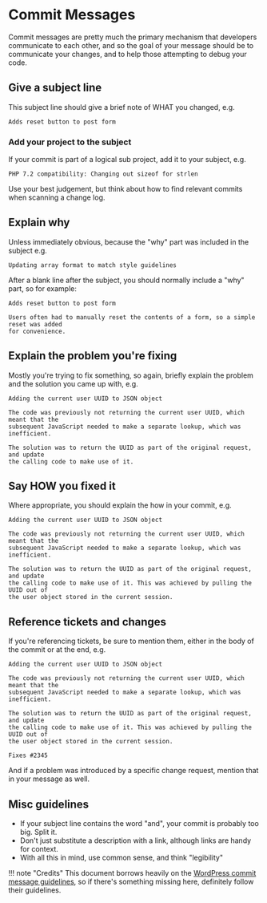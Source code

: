 # Commit Messages

Commit messages are pretty much the primary mechanism that developers communicate to each other, and so the goal of your message should be to communicate your changes, and to help those attempting to debug your code.

## Give a subject line

This subject line should give a brief note of WHAT you changed, e.g.

```
Adds reset button to post form 
```

### Add your project to the subject

If your commit is part of a logical sub project, add it to your subject, e.g.

```
PHP 7.2 compatibility: Changing out sizeof for strlen
```

Use your best judgement, but think about how to find relevant commits when scanning a change log.

## Explain why

Unless immediately obvious, because the "why" part was included in the subject e.g. 
```
Updating array format to match style guidelines
``` 

After a blank line after the subject, you should normally include a "why" part, so for example:

```
Adds reset button to post form 

Users often had to manually reset the contents of a form, so a simple reset was added
for convenience. 
```

## Explain the problem you're fixing

Mostly you're trying to fix something, so again, briefly explain the problem and the solution you came up with, e.g. 

```
Adding the current user UUID to JSON object

The code was previously not returning the current user UUID, which meant that the 
subsequent JavaScript needed to make a separate lookup, which was inefficient. 

The solution was to return the UUID as part of the original request, and update 
the calling code to make use of it.
```

## Say HOW you fixed it

Where appropriate, you should explain the how in your commit, e.g.

```
Adding the current user UUID to JSON object

The code was previously not returning the current user UUID, which meant that the 
subsequent JavaScript needed to make a separate lookup, which was inefficient. 

The solution was to return the UUID as part of the original request, and update 
the calling code to make use of it. This was achieved by pulling the UUID out of 
the user object stored in the current session.
```

## Reference tickets and changes

If you're referencing tickets, be sure to mention them, either in the body of the commit or at the end, e.g.

```
Adding the current user UUID to JSON object

The code was previously not returning the current user UUID, which meant that the 
subsequent JavaScript needed to make a separate lookup, which was inefficient. 

The solution was to return the UUID as part of the original request, and update 
the calling code to make use of it. This was achieved by pulling the UUID out of 
the user object stored in the current session.

Fixes #2345
```

And if a problem was introduced by a specific change request, mention that in your message as well.

## Misc guidelines 

* If your subject line contains the word "and", your commit is probably too big. Split it.
* Don't just substitute a description with a link, although links are handy for context.
* With all this in mind, use common sense, and think "legibility"

!!! note "Credits"
    This document borrows heavily on the [WordPress commit message guidelines](https://make.wordpress.org/core/handbook/best-practices/commit-messages/), so if there's something missing here, definitely follow their guidelines.

